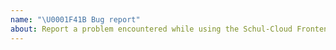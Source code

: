 ```yaml
---
name: "\U0001F41B Bug report"
about: Report a problem encountered while using the Schul-Cloud Frontend
---
```


<!--
First and foremost, we’d like to thank you for taking the time to contribute to our project.
To submit an issue, please use our ticket system:
https://ticketsystem.schul-cloud.org/secure/CreateIssue!default.jspa
-->
